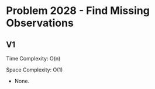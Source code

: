 # Problem 2028 - Find Missing Observations

## V1

Time Complexity: O(n)

Space Complexity: O(1)

- None.
